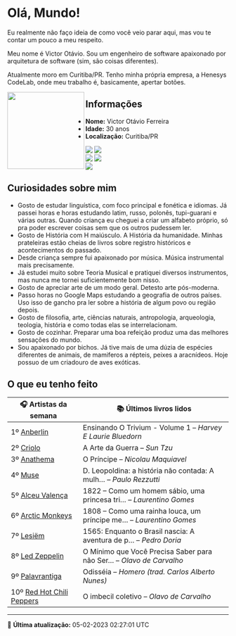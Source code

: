 # Olá, Mundo!

Eu realmente não faço ideia de como você veio parar aqui, mas vou te contar um pouco a meu respeito.

Meu nome é Victor Otávio. Sou um engenheiro de software apaixonado por arquitetura de software (sim, são coisas diferentes).

Atualmente moro em Curitiba/PR. Tenho minha própria empresa, a Henesys CodeLab, onde meu trabalho é, basicamente, apertar botões.

<img align="left" src="https://github.com/vctrtvfrrr/vctrtvfrrr/raw/master/octocat.png" alt="" width="175" />

## Informações

- **Nome:** Victor Otávio Ferreira
- **Idade:** 30 anos
- **Localização:** Curitiba/PR

[![](https://img.shields.io/badge/LinkedIn-victorotavio-blue)](https://www.linkedin.com/in/victorotavio/) [![](https://img.shields.io/badge/Twitter-@vctrtvfrrr-blue)](https://twitter.com/vctrtvfrrr)  
[![](https://img.shields.io/badge/GitHub-vctrtvfrrr-24292e)](https://github.com/vctrtvfrrr) [![](https://img.shields.io/badge/GitLab-vctrtvfrrr-ec5d16)](https://gitlab.com/vctrtvfrrr)  
[![](https://img.shields.io/badge/Email-victor@otavioferreira.com.br-red)](mailto:victor@otavioferreira.com.br)  

## Curiosidades sobre mim

-   Gosto de estudar linguística, com foco principal e fonética e idiomas. Já passei horas e horas estudando latim, russo, polonês, tupi-guarani e várias outras. Quando criança eu cheguei a criar um alfabeto próprio, só pra poder escrever coisas sem que os outros pudessem ler.
-   Gosto de História com H maiúsculo. A História da humanidade. Minhas prateleiras estão cheias de livros sobre registro históricos e acontecimentos do passado.
-   Desde criança sempre fui apaixonado por música. Música instrumental mais precisamente.
-   Já estudei muito sobre Teoria Musical e pratiquei diversos instrumentos, mas nunca me tornei suficientemente bom nisso.
-   Gosto de apreciar arte de um modo geral. Detesto arte pós-moderna.
-   Passo horas no Google Maps estudando a geografia de outros países. Uso isso de gancho pra ler sobre a história de algum povo ou região depois.
-   Gosto de filosofia, arte, ciências naturais, antropologia, arqueologia, teologia, história e como todas elas se interrelacionam.
-   Gosto de cozinhar. Preparar uma boa refeição produz uma das melhores sensações do mundo.
-   Sou apaixonado por bichos. Já tive mais de uma dúzia de espécies diferentes de animais, de mamiferos a répteis, peixes a aracnídeos. Hoje possuo de um criadouro de aves exóticas.


## O que eu tenho feito

|                            🎧 Artistas da semana                             |                      📚 Últimos livros lidos                      |
|------------------------------------------------------------------------------|-------------------------------------------------------------------|
| 1º [Anberlin](https://www.last.fm/music/Anberlin)                            | Ensinando O Trivium - Volume 1	–	_Harvey E Laurie Bluedorn_         |
| 2º [Criolo](https://www.last.fm/music/Criolo)                                | A Arte da Guerra	–	_Sun Tzu_                                        |
| 3º [Anathema](https://www.last.fm/music/Anathema)                            | O Príncipe	–	_Nicolau Maquiavel_                                    |
| 4º [Muse](https://www.last.fm/music/Muse)                                    | D. Leopoldina: a história não contada: A mulh…	–	_Paulo Rezzutti_   |
| 5º [Alceu Valença](https://www.last.fm/music/Alceu+Valen%C3%A7a)             | 1822 – Como um homem sábio, uma princesa tri…	–	_Laurentino Gomes_  |
| 6º [Arctic Monkeys](https://www.last.fm/music/Arctic+Monkeys)                | 1808 – Como uma rainha louca, um príncipe me…	–	_Laurentino Gomes_  |
| 7º [Lesiëm](https://www.last.fm/music/Lesi%C3%ABm)                           | 1565: Enquanto o Brasil nascia: A aventura de p…	–	_Pedro Doria_    |
| 8º [Led Zeppelin](https://www.last.fm/music/Led+Zeppelin)                    | O Mínimo que Você Precisa Saber para não Ser…	–	_Olavo de Carvalho_ |
| 9º [Palavrantiga](https://www.last.fm/music/Palavrantiga)                    | Odisséia	–	_Homero (trad. Carlos Alberto Nunes)_                    |
| 10º [Red Hot Chili Peppers](https://www.last.fm/music/Red+Hot+Chili+Peppers) | O imbecil coletivo	–	_Olavo de Carvalho_                            |


---

🚀 **Última atualização:** 05-02-2023 02:27:01 UTC